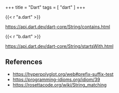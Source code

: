 +++
title = "Dart"
tags = [ "dart" ]
+++

{{< r "a.dart" >}}

<https://api.dart.dev/dart-core/String/contains.html>

{{< r "b.dart" >}}

<https://api.dart.dev/dart-core/String/startsWith.html>

## References

- <https://hyperpolyglot.org/web#prefix-suffix-test>
- <https://programming-idioms.org/idiom/39>
- <https://rosettacode.org/wiki/String_matching>
